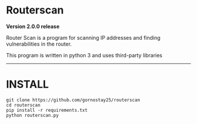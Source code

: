 # Routerscan
**Version 2.0.0 release**

Router Scan is a program for scanning IP addresses and finding vulnerabilities in the router.

This program is written in python 3 and uses third-party libraries

---

# INSTALL
``` 
git clone https://github.com/gornostay25/routerscan
cd routerscan
pip install -r requirements.txt 
python routerscan.py
```
